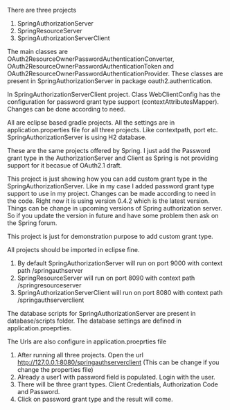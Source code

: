 There are three projects 

1) SpringAuthorizationServer
2) SpringResourceServer
3) SpringAuthorizationServerClient

The main classes are OAuth2ResourceOwnerPasswordAuthenticationConverter, OAuth2ResourceOwnerPasswordAuthenticationToken and 
OAuth2ResourceOwnerPasswordAuthenticationProvider. These classes are present in SpringAuthorizationServer in package oauth2.authentication.

In SpringAuthorizationServerClient project. Class WebClientConfig has the configuration for password grant type support (contextAttributesMapper). Changes can be done according to need.

All are eclipse based gradle projects. All the settings are in application.properties file for all three projects. Like contextpath, port etc. SpringAuthorizationServer is 
using H2 database. 

These are the same projects offered by Spring. I just add the Password grant type in the AuthorizationServer and Client as Spring is not providing support 
for it becasue of OAuth2.1 draft.

This project is just showing how you can add custom grant type in the SpringAuthorizationServer. Like in my case I added password grant type support to use in my project. Changes
can be made according to need in the code. Right now it is using version 0.4.2 which is the latest version. Things can be change in upcoming versions of Spring authorization 
server. So if you update the version in future and have some problem then ask on the Spring forum. 

This project is just for demonstration purpose to add custom grant type.

All projects should be imported in eclipse fine. 

1) By default SpringAuthorizationServer will run on port 9000 with context path /springauthserver
2) SpringResourceServer will run on port 8090 with context path /springresourceserver
3) SpringAuthorizationServerClient will run on port 8080 with context path /springauthserverclient

The database scripts for SpringAuthorizationServer are present in database/scripts folder. The database settings are defined in application.proeprties.

The Urls are also configure in application.proeprties file

1) After running all three projects. Open the url http://127.0.0.1:8080/springauthserverclient   (This can be change if you change the properties file)
2) Already a user1 with password field is populated. Login with the user.
3) There will be three grant types. Client Credentials, Authorization Code and Password.
4) Click on password grant type and the result will come.
